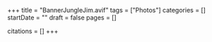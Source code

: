 +++
title = "BannerJungleJim.avif"
tags = ["Photos"]
categories = []
startDate = ""
draft = false
pages = []

citations = []
+++
